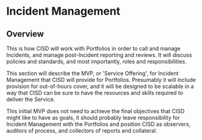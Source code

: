 # Incident Management

## Overview

This is how CISD will work with Portfolios in order to call and manage Incidents, and manage post-Incident reporting and reviews. It will discuss policies and standards, and most importantly, roles and responsibilities.

This section will describe the MVP, or 'Service Offering', for Incident Management that CISD will provide for Portfolios. Presumably it will include provision for out-of-hours cover, and it will be designed to be scalable in a way that CISD can be sure to have the resources and skills required to deliver the Service.

This initial MVP does not need to achieve the final objectives that CISD might like to have as goals, it should probably leave responsibility for Incident Management with the Portfolios and position CISD as observers, auditors of process, and collectors of reports and collateral.
